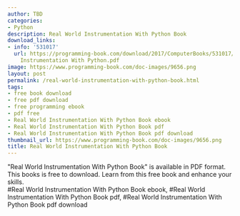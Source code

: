 ```yaml
---
author: TBD
categories:
- Python
description: Real World Instrumentation With Python Book
download_links:
- info: '531017'
  url: https://programming-book.com/download/2017/ComputerBooks/531017/Real World
    Instrumentation With Python.pdf
image: https://www.programming-book.com/doc-images/9656.png
layout: post
permalink: /real-world-instrumentation-with-python-book.html
tags:
- free book download
- free pdf download
- free programming ebook
- pdf free
- Real World Instrumentation With Python Book ebook
- Real World Instrumentation With Python Book pdf
- Real World Instrumentation With Python Book pdf download
thumbnail_url: https://www.programming-book.com/doc-images/9656.png
title: Real World Instrumentation With Python Book
---
```


 
<div class="item-desc text-justify">
  "Real World Instrumentation With Python Book" is available in PDF format. This books is free to download. Learn from this free book and enhance your skills.
  <br>
  #Real World Instrumentation With Python Book ebook, #Real World Instrumentation With Python Book pdf, #Real World Instrumentation With Python Book pdf download
</div>